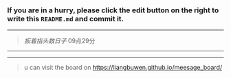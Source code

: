 ### If you are in a hurry, please click the edit button on the right to write this `README.md` and commit it.
  
---
>_扳着指头数日子_  09点29分  
---  
***
> u can visit the board on <https://liangbuwen.github.io/meesage_board/>    
